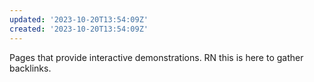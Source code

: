 ```yaml
---
updated: '2023-10-20T13:54:09Z'
created: '2023-10-20T13:54:09Z'
---
```

Pages that provide interactive demonstrations. RN this is here to gather backlinks.
